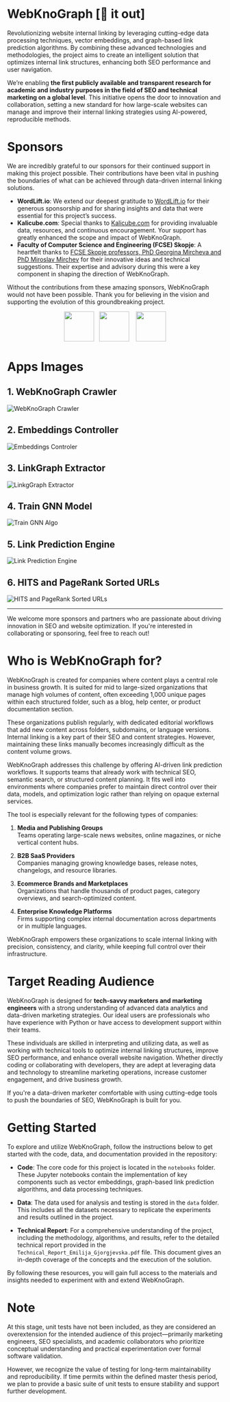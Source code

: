 # WebKnoGraph [👀 it out]

Revolutionizing website internal linking by leveraging cutting-edge data processing techniques, vector embeddings, and graph-based link prediction algorithms. By combining these advanced technologies and methodologies, the project aims to create an intelligent solution that optimizes internal link structures, enhancing both SEO performance and user navigation.

We’re enabling **the first publicly available and transparent research for academic and industry purposes in the field of SEO and technical marketing on a global level**. This initiative opens the door to innovation and collaboration, setting a new standard for how large-scale websites can manage and improve their internal linking strategies using AI-powered, reproducible methods.

# Sponsors

We are incredibly grateful to our sponsors for their continued support in making this project possible. Their contributions have been vital in pushing the boundaries of what can be achieved through data-driven internal linking solutions.

- **WordLift.io**: We extend our deepest gratitude to [WordLift.io](https://wordlift.io/) for their generous sponsorship and for sharing insights and data that were essential for this project’s success.
- **Kalicube.com**: Special thanks to [Kalicube.com](https://kalicube.com/) for providing invaluable data, resources, and continuous encouragement. Your support has greatly enhanced the scope and impact of WebKnoGraph.
- **Faculty of Computer Science and Engineering (FCSE) Skopje**: A heartfelt thanks to [FCSE Skopje professors, PhD Georgina Mircheva and PhD Miroslav Mirchev]([https://dejanmarketing.com/](https://www.finki.ukim.mk/en)) for their innovative ideas and technical suggestions. Their expertise and advisory during this were a key component in shaping the direction of WebKnoGraph.

Without the contributions from these amazing sponsors, WebKnoGraph would not have been possible. Thank you for believing in the vision and supporting the evolution of this groundbreaking project.

<p align="center">
  <img src="https://github.com/martech-engineer/WebKnoGraph/blob/main/assets/WL_logo.png" height="70"/>&nbsp;&nbsp;
  <img src="https://github.com/martech-engineer/WebKnoGraph/blob/main/assets/kalicube.com.png" height="70"/>&nbsp;&nbsp;&nbsp;
  <img src="https://github.com/martech-engineer/WebKnoGraph/blob/main/assets/fcse_logo.png" height="70"/>
</p>


# Apps Images

## 1. WebKnoGraph Crawler
![WebKnoGraph Crawler](https://raw.githubusercontent.com/martech-engineer/WebKnoGraph/main/assets/01_crawler.png)

## 2. Embeddings Controller
![Embeddings Controler](https://github.com/martech-engineer/WebKnoGraph/blob/main/assets/02_embeddings.png)

## 3. LinkGraph Extractor
![LinkgGraph Extractor](https://github.com/martech-engineer/WebKnoGraph/blob/main/assets/03_link_graph.png)

## 4. Train GNN Model
![Train GNN Algo](https://github.com/martech-engineer/WebKnoGraph/blob/main/assets/04_graphsage_01.png)

## 5. Link Prediction Engine
![Link Prediction Engine](https://github.com/martech-engineer/WebKnoGraph/blob/main/assets/04_graphsage_02.png)

## 6. HITS and PageRank Sorted URLs
![HITS and PageRank Sorted URLs](https://github.com/martech-engineer/WebKnoGraph/blob/main/assets/06_HITS_PageRank_Sorted_URLs.png)

---

We welcome more sponsors and partners who are passionate about driving innovation in SEO and website optimization. If you're interested in collaborating or sponsoring, feel free to reach out!

# Who is WebKnoGraph for?

WebKnoGraph is created for companies where content plays a central role in business growth. It is suited for mid to large-sized organizations that manage high volumes of content, often exceeding 1,000 unique pages within each structured folder, such as a blog, help center, or product documentation section.

These organizations publish regularly, with dedicated editorial workflows that add new content across folders, subdomains, or language versions. Internal linking is a key part of their SEO and content strategies. However, maintaining these links manually becomes increasingly difficult as the content volume grows.

WebKnoGraph addresses this challenge by offering AI-driven link prediction workflows. It supports teams that already work with technical SEO, semantic search, or structured content planning. It fits well into environments where companies prefer to maintain direct control over their data, models, and optimization logic rather than relying on opaque external services.

The tool is especially relevant for the following types of companies:

1. **Media and Publishing Groups**  
   Teams operating large-scale news websites, online magazines, or niche vertical content hubs.

2. **B2B SaaS Providers**  
   Companies managing growing knowledge bases, release notes, changelogs, and resource libraries.

3. **Ecommerce Brands and Marketplaces**  
   Organizations that handle thousands of product pages, category overviews, and search-optimized content.

4. **Enterprise Knowledge Platforms**  
   Firms supporting complex internal documentation across departments or in multiple languages.

WebKnoGraph empowers these organizations to scale internal linking with precision, consistency, and clarity, while keeping full control over their infrastructure.


# Target Reading Audience

WebKnoGraph is designed for **tech-savvy marketers and marketing engineers** with a strong understanding of advanced data analytics and data-driven marketing strategies. Our ideal users are professionals who have experience with Python or have access to development support within their teams.

These individuals are skilled in interpreting and utilizing data, as well as working with technical tools to optimize internal linking structures, improve SEO performance, and enhance overall website navigation. Whether directly coding or collaborating with developers, they are adept at leveraging data and technology to streamline marketing operations, increase customer engagement, and drive business growth.

If you're a data-driven marketer comfortable with using cutting-edge tools to push the boundaries of SEO, WebKnoGraph is built for you.

# Getting Started

To explore and utilize WebKnoGraph, follow the instructions below to get started with the code, data, and documentation provided in the repository:

- **Code**: The core code for this project is located in the `notebooks` folder. These Jupyter notebooks contain the implementation of key components such as vector embeddings, graph-based link prediction algorithms, and data processing techniques.
  
- **Data**: The data used for analysis and testing is stored in the `data` folder. This includes all the datasets necessary to replicate the experiments and results outlined in the project.

- **Technical Report**: For a comprehensive understanding of the project, including the methodology, algorithms, and results, refer to the detailed technical report provided in the `Technical_Report_Emilija_Gjorgjevska.pdf` file. This document gives an in-depth coverage of the concepts and the execution of the solution.

By following these resources, you will gain full access to the materials and insights needed to experiment with and extend WebKnoGraph.

# Note

At this stage, unit tests have not been included, as they are considered an overextension for the intended audience of this project—primarily marketing engineers, SEO specialists, and academic collaborators who prioritize conceptual understanding and practical experimentation over formal software validation.

However, we recognize the value of testing for long-term maintainability and reproducibility. If time permits within the defined master thesis period, we plan to provide a basic suite of unit tests to ensure stability and support further development.

